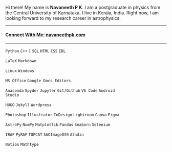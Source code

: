 Hi there! My name is **Navaneeth P K**. I am a postgraduate in physics from the Central University of Karnataka. I live in Kerala, India. Right now, I am looking forward to my research career in astrophysics.
<hr/>  
<h4>Connect With Me: <a href="https://navaneethpk.com/" target="blank">navaneethpk.com</a></h4>

<hr/> 
<code>Python</code>
<code>C++</code>
<code>C</code>
<code>SQL</code>
<code>HTML</code>
<code>CSS</code>
<code>IDL</code>

<code>LaTeX</code>
<code>Markdown</code>

<code>Linux</code>
<code>Windows</code>

<code>MS Office</code>
<code>Google Docs Editors</code>

<code>Anaconda</code>
<code>Spyder</code>
<code>Jupyter</code>
<code>Git/Github</code>
<code>VS Code</code>
<code>Android Studio</code>

<code>HUGO</code>
<code>Jekyll</code>
<code>Wordpress</code>


<code>Photoshop</code>
<code>Illustrator</code>
<code>InDesign</code>
<code>Lightroom</code>
<code>Canva</code>
<code>Figma</code>

<code>AstroPy</code>
<code>NumPy</code>
<code>Matplotlib</code>
<code>Pandas</code>
<code>Seaborn</code>
<code>Selenium</code>

<code>IRAF</code>
<code>PyRAF</code>
<code>TOPCAT</code>
<code>SAOImageDS9</code>
<code>Aladin</code>

<code>Notion</code>
<code>Mathtype</code>


